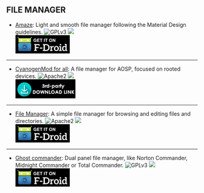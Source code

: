 ## FILE MANAGER

* [Amaze](http://v.ht/Phjv): Light and smooth file manager following the Material Design guidelines.
![GPLv3](https://img.shields.io/badge/License-GPLv3-brightgreen.svg?style=flat-square)
[![](https://img.shields.io/badge/Source-Github-lightgrey.svg?style=flat-square)](https://github.com/arpitkh96/AmazeFileManager)  
[![](Pictures/F-Droid.png)](http://v.ht/Phjv)

***

* [CyanogenMod for all](http://v.ht/dNpV): A file manager for AOSP, focused on rooted devices.
![Apache2](https://img.shields.io/badge/License-Apache%202.0-yellowgreen.svg?style=flat-square)
[![](https://img.shields.io/badge/Source-Github-lightgrey.svg?style=flat-square)](https://github.com/CyanogenMod/android_packages_apps_CMFileManager)  
[![](Pictures/3rd-party.png)](http://v.ht/dNpV)

***

* [File Manager](http://v.ht/5f8Vy): A simple file manager for browsing and editing files and directories.
![Apache2](https://img.shields.io/badge/License-Apache%202.0-yellowgreen.svg?style=flat-square)
[![](https://img.shields.io/badge/Source-Github-lightgrey.svg?style=flat-square)](https://github.com/SimpleMobileTools/Simple-File-Manager)  
[![](Pictures/F-Droid.png)](http://v.ht/5f8Vy)

***

* [Ghost commander](http://v.ht/VlNg): Dual panel file manager, like Norton Commander, Midnight Commander or Total Commander.
![GPLv3](https://img.shields.io/badge/License-GPLv3-brightgreen.svg?style=flat-square)
[![](https://img.shields.io/badge/Source-Sourceforge-lightgrey.svg?style=flat-square)](https://sourceforge.net/p/ghostcommander/code)  
[![](Pictures/F-Droid.png)](http://v.ht/VlNg)